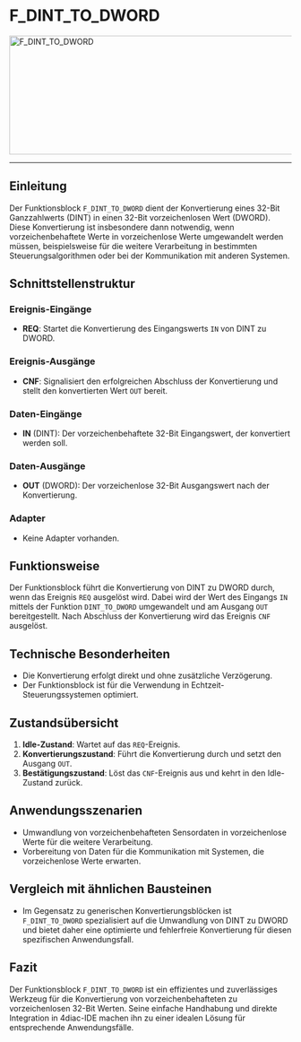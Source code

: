 # F_DINT_TO_DWORD

<img width="1449" height="212" alt="F_DINT_TO_DWORD" src="https://github.com/user-attachments/assets/bc0e5b81-4008-459d-832e-c81048024cbc" />

* * * * * * * * * *
## Einleitung
Der Funktionsblock `F_DINT_TO_DWORD` dient der Konvertierung eines 32-Bit Ganzzahlwerts (DINT) in einen 32-Bit vorzeichenlosen Wert (DWORD). Diese Konvertierung ist insbesondere dann notwendig, wenn vorzeichenbehaftete Werte in vorzeichenlose Werte umgewandelt werden müssen, beispielsweise für die weitere Verarbeitung in bestimmten Steuerungsalgorithmen oder bei der Kommunikation mit anderen Systemen.

## Schnittstellenstruktur

### **Ereignis-Eingänge**
- **REQ**: Startet die Konvertierung des Eingangswerts `IN` von DINT zu DWORD.

### **Ereignis-Ausgänge**
- **CNF**: Signalisiert den erfolgreichen Abschluss der Konvertierung und stellt den konvertierten Wert `OUT` bereit.

### **Daten-Eingänge**
- **IN** (DINT): Der vorzeichenbehaftete 32-Bit Eingangswert, der konvertiert werden soll.

### **Daten-Ausgänge**
- **OUT** (DWORD): Der vorzeichenlose 32-Bit Ausgangswert nach der Konvertierung.

### **Adapter**
- Keine Adapter vorhanden.

## Funktionsweise
Der Funktionsblock führt die Konvertierung von DINT zu DWORD durch, wenn das Ereignis `REQ` ausgelöst wird. Dabei wird der Wert des Eingangs `IN` mittels der Funktion `DINT_TO_DWORD` umgewandelt und am Ausgang `OUT` bereitgestellt. Nach Abschluss der Konvertierung wird das Ereignis `CNF` ausgelöst.

## Technische Besonderheiten
- Die Konvertierung erfolgt direkt und ohne zusätzliche Verzögerung.
- Der Funktionsblock ist für die Verwendung in Echtzeit-Steuerungssystemen optimiert.

## Zustandsübersicht
1. **Idle-Zustand**: Wartet auf das `REQ`-Ereignis.
2. **Konvertierungszustand**: Führt die Konvertierung durch und setzt den Ausgang `OUT`.
3. **Bestätigungszustand**: Löst das `CNF`-Ereignis aus und kehrt in den Idle-Zustand zurück.

## Anwendungsszenarien
- Umwandlung von vorzeichenbehafteten Sensordaten in vorzeichenlose Werte für die weitere Verarbeitung.
- Vorbereitung von Daten für die Kommunikation mit Systemen, die vorzeichenlose Werte erwarten.

## Vergleich mit ähnlichen Bausteinen
- Im Gegensatz zu generischen Konvertierungsblöcken ist `F_DINT_TO_DWORD` spezialisiert auf die Umwandlung von DINT zu DWORD und bietet daher eine optimierte und fehlerfreie Konvertierung für diesen spezifischen Anwendungsfall.

## Fazit
Der Funktionsblock `F_DINT_TO_DWORD` ist ein effizientes und zuverlässiges Werkzeug für die Konvertierung von vorzeichenbehafteten zu vorzeichenlosen 32-Bit Werten. Seine einfache Handhabung und direkte Integration in 4diac-IDE machen ihn zu einer idealen Lösung für entsprechende Anwendungsfälle.
